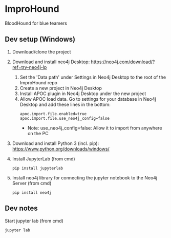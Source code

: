 # ImproHound
BloodHound for blue teamers

## Dev setup (Windows)

1. Download/clone the project

1. Download and install neo4j Desktop: https://neo4j.com/download/?ref=try-neo4j-lp
    1. Set the 'Data path' under Settings in Neo4j Desktop to the root of the ImproHound repo
    1. Create a new project in Neo4j Desktop
    1. Install APOC plugin in Neo4j Desktop under the new project
    1. Allow APOC load data. Go to settings for your database in Neo4j Desktop and add these lines in the bottom:
        ```
        apoc.import.file.enabled=true
        apoc.import.file.use_neo4j_config=false
        ```
        * Note: use_neo4j_config=false: Allow it to import from anywhere on the PC

1. Download and install Python 3 (incl. pip): https://www.python.org/downloads/windows/

1. Install JupyterLab (from cmd)
    ```
    pip install jupyterlab
    ```

1. Install neo4j library for connecting the jupyter notebook to the Neo4j Server (from cmd)
    ```
    pip install neo4j
    ```

## Dev notes
Start jupyter lab (from cmd)
```
jupyter lab
```
